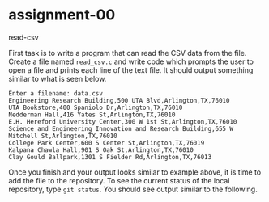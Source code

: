 # assignment-00
read-csv

First task is to write a program that can read the CSV data from the file. Create a file named ```read_csv.c``` and write code which prompts the user to open a file and prints each line of the text file. It should output something similar to what is seen below.

```
Enter a filename: data.csv
Engineering Research Building,500 UTA Blvd,Arlington,TX,76010
UTA Bookstore,400 Spaniolo Dr,Arlington,TX,76010
Nedderman Hall,416 Yates St,Arlington,TX,76010
E.H. Hereford University Center,300 W 1st St,Arlington,TX,76010
Science and Engineering Innovation and Research Building,655 W Mitchell St,Arlington,TX,76010
College Park Center,600 S Center St,Arlington,TX,76019
Kalpana Chawla Hall,901 S Oak St,Arlington,TX,76010
Clay Gould Ballpark,1301 S Fielder Rd,Arlington,TX,76013
```

Once you finish and your output looks similar to example above, it is time to add the file to the repository. To see the current status of the local repository, type ```git status```. You should see output similar to the following.
